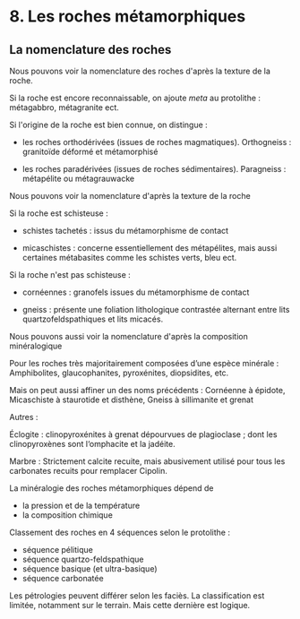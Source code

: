 # 8. Les roches métamorphiques

## La nomenclature des roches

Nous pouvons voir la nomenclature des roches d'après la texture de la roche.

Si la roche est encore reconnaissable, on ajoute *meta* au protolithe : métagabbro, métagranite ect.

Si l'origine de la roche est bien connue, on distingue :

- les roches orthodérivées (issues de roches magmatiques). Orthogneiss : granitoïde déformé et métamorphisé 

- les roches paradérivées (issues de roches sédimentaires). Paragneiss : métapélite ou métagrauwacke

Nous pouvons voir la nomenclature d'après la texture de la roche

Si la roche est schisteuse : 

- schistes tachetés : issus du métamorphisme de contact

- micaschistes : concerne essentiellement des métapélites, mais aussi certaines métabasites comme les schistes verts, bleu ect.  

Si la roche n'est pas schisteuse :

- cornéennes : granofels issues du métamorphisme de contact

- gneiss : présente une foliation lithologique contrastée alternant entre lits quartzofeldspathiques et lits micacés.
  
 Nous pouvons aussi voir la nomenclature d'après la composition minéralogique


Pour les roches très majoritairement composées d’une espèce minérale :
Amphibolites, glaucophanites, pyroxénites, diopsidites, etc.

Mais on peut aussi affiner un des noms précédents :
Cornéenne à épidote, Micaschiste à staurotide et disthène, Gneiss à sillimanite et
grenat

Autres :

Éclogite : clinopyroxénites à grenat dépourvues de plagioclase ; dont les
clinopyroxènes sont l‘omphacite et la jadéite.

Marbre : Strictement calcite recuite, mais abusivement utilisé pour tous les carbonates
recuits pour remplacer Cipolin.

La minéralogie des roches métamorphiques dépend de

- la pression et de la température
- la composition chimique

Classement des roches en 4 séquences selon le protolithe : 

- séquence pélitique
- séquence quartzo-feldspathique
- séquence basique (et ultra-basique)
- séquence carbonatée

Les pétrologies peuvent différer selon les faciès. La classification est limitée, notamment sur le terrain. Mais cette dernière est logique.